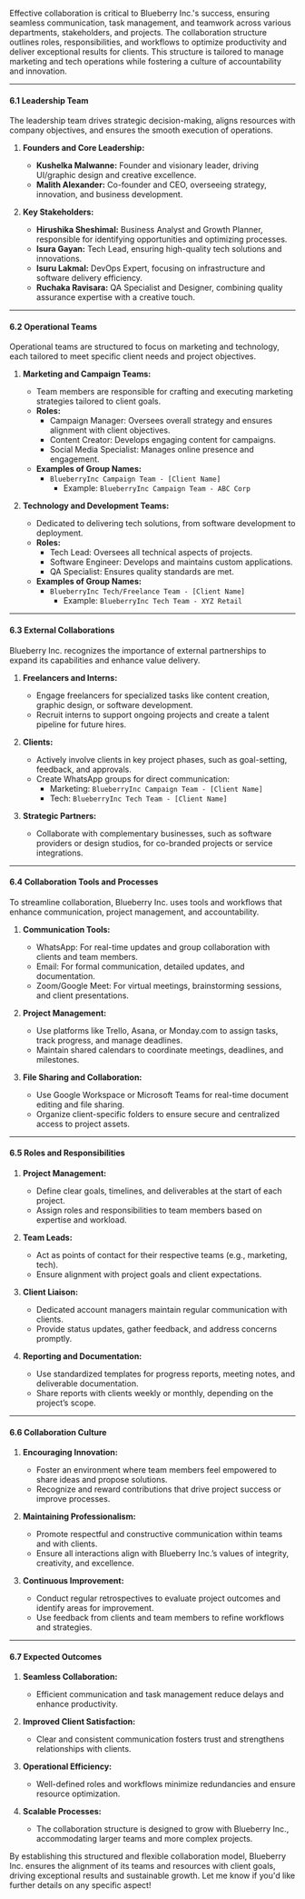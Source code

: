 
Effective collaboration is critical to Blueberry Inc.'s success, ensuring seamless communication, task management, and teamwork across various departments, stakeholders, and projects. The collaboration structure outlines roles, responsibilities, and workflows to optimize productivity and deliver exceptional results for clients. This structure is tailored to manage marketing and tech operations while fostering a culture of accountability and innovation.

---

#### **6.1 Leadership Team**

The leadership team drives strategic decision-making, aligns resources with company objectives, and ensures the smooth execution of operations.

1. **Founders and Core Leadership:**
    
    - **Kushelka Malwanne:** Founder and visionary leader, driving UI/graphic design and creative excellence.
    - **Malith Alexander:** Co-founder and CEO, overseeing strategy, innovation, and business development.
2. **Key Stakeholders:**
    
    - **Hirushika Sheshimal:** Business Analyst and Growth Planner, responsible for identifying opportunities and optimizing processes.
    - **Isura Gayan:** Tech Lead, ensuring high-quality tech solutions and innovations.
    - **Isuru Lakmal:** DevOps Expert, focusing on infrastructure and software delivery efficiency.
    - **Ruchaka Ravisara:** QA Specialist and Designer, combining quality assurance expertise with a creative touch.

---

#### **6.2 Operational Teams**

Operational teams are structured to focus on marketing and technology, each tailored to meet specific client needs and project objectives.

1. **Marketing and Campaign Teams:**
    
    - Team members are responsible for crafting and executing marketing strategies tailored to client goals.
    - **Roles:**
        - Campaign Manager: Oversees overall strategy and ensures alignment with client objectives.
        - Content Creator: Develops engaging content for campaigns.
        - Social Media Specialist: Manages online presence and engagement.
    - **Examples of Group Names:**
        - `BlueberryInc Campaign Team - [Client Name]`
            - Example: `BlueberryInc Campaign Team - ABC Corp`
2. **Technology and Development Teams:**
    
    - Dedicated to delivering tech solutions, from software development to deployment.
    - **Roles:**
        - Tech Lead: Oversees all technical aspects of projects.
        - Software Engineer: Develops and maintains custom applications.
        - QA Specialist: Ensures quality standards are met.
    - **Examples of Group Names:**
        - `BlueberryInc Tech/Freelance Team - [Client Name]`
            - Example: `BlueberryInc Tech Team - XYZ Retail`

---

#### **6.3 External Collaborations**

Blueberry Inc. recognizes the importance of external partnerships to expand its capabilities and enhance value delivery.

1. **Freelancers and Interns:**
    
    - Engage freelancers for specialized tasks like content creation, graphic design, or software development.
    - Recruit interns to support ongoing projects and create a talent pipeline for future hires.
2. **Clients:**
    
    - Actively involve clients in key project phases, such as goal-setting, feedback, and approvals.
    - Create WhatsApp groups for direct communication:
        - Marketing: `BlueberryInc Campaign Team - [Client Name]`
        - Tech: `BlueberryInc Tech Team - [Client Name]`
3. **Strategic Partners:**
    
    - Collaborate with complementary businesses, such as software providers or design studios, for co-branded projects or service integrations.

---

#### **6.4 Collaboration Tools and Processes**

To streamline collaboration, Blueberry Inc. uses tools and workflows that enhance communication, project management, and accountability.

1. **Communication Tools:**
    
    - WhatsApp: For real-time updates and group collaboration with clients and team members.
    - Email: For formal communication, detailed updates, and documentation.
    - Zoom/Google Meet: For virtual meetings, brainstorming sessions, and client presentations.
2. **Project Management:**
    
    - Use platforms like Trello, Asana, or Monday.com to assign tasks, track progress, and manage deadlines.
    - Maintain shared calendars to coordinate meetings, deadlines, and milestones.
3. **File Sharing and Collaboration:**
    
    - Use Google Workspace or Microsoft Teams for real-time document editing and file sharing.
    - Organize client-specific folders to ensure secure and centralized access to project assets.

---

#### **6.5 Roles and Responsibilities**

1. **Project Management:**
    
    - Define clear goals, timelines, and deliverables at the start of each project.
    - Assign roles and responsibilities to team members based on expertise and workload.
2. **Team Leads:**
    
    - Act as points of contact for their respective teams (e.g., marketing, tech).
    - Ensure alignment with project goals and client expectations.
3. **Client Liaison:**
    
    - Dedicated account managers maintain regular communication with clients.
    - Provide status updates, gather feedback, and address concerns promptly.
4. **Reporting and Documentation:**
    
    - Use standardized templates for progress reports, meeting notes, and deliverable documentation.
    - Share reports with clients weekly or monthly, depending on the project’s scope.

---

#### **6.6 Collaboration Culture**

1. **Encouraging Innovation:**
    
    - Foster an environment where team members feel empowered to share ideas and propose solutions.
    - Recognize and reward contributions that drive project success or improve processes.
2. **Maintaining Professionalism:**
    
    - Promote respectful and constructive communication within teams and with clients.
    - Ensure all interactions align with Blueberry Inc.’s values of integrity, creativity, and excellence.
3. **Continuous Improvement:**
    
    - Conduct regular retrospectives to evaluate project outcomes and identify areas for improvement.
    - Use feedback from clients and team members to refine workflows and strategies.

---

#### **6.7 Expected Outcomes**

1. **Seamless Collaboration:**
    
    - Efficient communication and task management reduce delays and enhance productivity.
2. **Improved Client Satisfaction:**
    
    - Clear and consistent communication fosters trust and strengthens relationships with clients.
3. **Operational Efficiency:**
    
    - Well-defined roles and workflows minimize redundancies and ensure resource optimization.
4. **Scalable Processes:**
    
    - The collaboration structure is designed to grow with Blueberry Inc., accommodating larger teams and more complex projects.

By establishing this structured and flexible collaboration model, Blueberry Inc. ensures the alignment of its teams and resources with client goals, driving exceptional results and sustainable growth. Let me know if you'd like further details on any specific aspect!